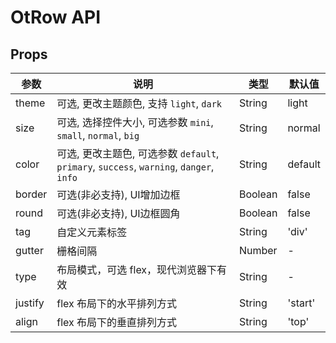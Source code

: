 # OtRow API

## Props

| 参数 | 说明 | 类型 | 默认值 |
| --- | --- | --- | --- |
| theme | 可选, 更改主题颜色, 支持 `light`, `dark` | String | light |
| size | 可选, 选择控件大小, 可选参数 `mini`, `small`, `normal`, `big` | String | normal |
| color | 可选, 更改主题色, 可选参数 `default`, `primary`, `success`, `warning`, `danger`, `info` | String | default |
| border | 可选(非必支持), UI增加边框 | Boolean | false |
| round | 可选(非必支持), UI边框圆角 | Boolean | false |
| tag | 自定义元素标签 | String | 'div' |
| gutter | 栅格间隔 | Number | - |
| type | 布局模式，可选 flex，现代浏览器下有效 | String | - |
| justify | flex 布局下的水平排列方式 | String | 'start' |
| align | flex 布局下的垂直排列方式 | String | 'top' |

